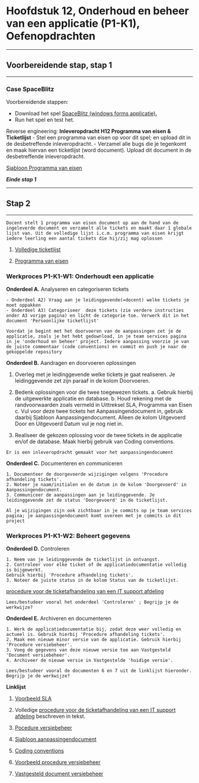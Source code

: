 # Hoofdstuk 12, Onderhoud en beheer van een applicatie (P1-K1), Oefenopdrachten 

---
## Voorbereidende stap, stap 1
---

### Case SpaceBlitz
Voorbereidende stappen:

- Download het spel <a href="https://elo.kw1c.nl/CMS/Studie/811%20ICT-Academie/811%20VakkenInhoud/%5BB.06%20BEH%5D%20Onderhoud%20en%20beheer/Productie/03.%20Scripts/SpaceBlitz.rar">SpaceBlitz (windows forms applicatie).</a>
- Run het spel en test het.

Reverse engineering:
__Inleveropdracht H12 Programma van eisen & Ticketlijst__
    - Stel een programma van eisen op voor dit spel; en upload dit in de desbetreffende inleveropdracht.
    - Verzamel alle bugs die je tegenkomt en maak hiervan een ticketlijst (word document). Upload dit document in de desbetreffende inleveropdracht.

[Sjabloon Programma van eisen](https://elo.kw1c.nl/CMS/Studie/811%20ICT-Academie/811%20VakkenInhoud/%5BB.17%20MUL%5D%20Multidisciplinair%20project/25187%20%C2%A0%20Applicatie-%20en%20mediaontwikkelaar/Periode%2008/Projecten/Vestingloop%2025187/Sjabloon%20Programma%20van%20Eisen.docx) 


___Einde stap 1___

---
## Stap 2
---

``Docent stelt 1 programma van eisen document op aan de hand van de ingeleverde document en verzamelt alle tickets en maakt daar 1 globale lijst van. Uit de volledige lijst i.c.m. programma van eisen krijgt iedere leerling een aantal tickets die hij/zij mag oplossen``

1. <a href="https://elo.kw1c.nl/CMS/Studie/811%20ICT-Academie/811%20VakkenInhoud/%5BB.06%20BEH%5D%20Onderhoud%20en%20beheer/Productie/02.%20Opdrachten/TicketlijstSpaceBlitz.xlsx">Volledige ticketlijst</a>

2. <a href="todo">Programma van eisen</a>


### Werkproces P1-K1-W1: Onderhoudt een applicatie 

__Onderdeel A.__ Analyseren en categoriseren tickets

    - Onderdeel A2) Vraag aan je leidinggevende(=docent) welke tickets je moet oppakken
    - Onderdeel A3) Categoriseer  deze tickets (zie verdere instructies onder A3 vorige pagina) en licht de categorie toe. Verwerk dit in het document 'Persoonlijke ticketlijst'

``Voordat je begint met het doorvoeren van de aanpassingen zet je de applicatie, zoals je het hebt gedownload, in je team services pagina in je 'onderhoud en beheer' project. Iedere aanpassing voorzie je van de juiste commentaar (code conventions) en commit en push je naar de gekoppelde repository``

__Onderdeel B.__ Aandragen en doorvoeren oplossingen

1. Overleg met je leidinggevende welke tickets je gaat realiseren. Je leidinggevende zet zijn paraaf in de kolom Doorvoeren.  

2. Bedenk oplossingen voor die twee toegewezen tickets. 
    a. Gebruik hierbij de uitgewerkte applicatie en database. 
    b. Houd rekening met de randvoorwaarden zoals vermeld in Uittreksel SLA, Programma van Eisen  
    c. Vul voor deze twee tickets het Aanpassingendocument in, gebruik daarbij Sjabloon Aanpassingendocument. Alleen de kolom Uitgevoerd Door en Uitgevoerd Datum vul je nog niet in. 
3. Realiseer de gekozen oplossing voor de twee tickets in de applicatie en/of de database. Maak hierbij gebruik van Coding conventions.  

 ``Er is een inleveropdracht gemaakt voor het aanpassingendocument``
  
__Onderdeel C.__  Documenteren en communiceren

    1. Documenteer de doorgevoerde wijzigingen volgens 'Procedure afhandeling tickets'.
    2. Noteer je naam/initialen en de datum in de kolom 'Doorgevoerd' in Aanpassingendocument. 
    3. Communiceer de aanpassingen aan je leidinggevende. Je leidinggevende zet de status 'Doorgevoerd' in de ticketlijst.

``Al je wijzigingen zijn ook zichtbaar in je commits op je team services pagina; je aanpassingendocument komt overeen met je commits in dit project``

### Werkproces P1-K1-W2: Beheert gegevens

__Onderdeel D.__ Controleren

    1. Neem van je leidinggevende de ticketlijst in ontvangst. 
    2. Controleer voor elke ticket of de applicatiedocumentatie volledig is bijgewerkt. 
    Gebruik hierbij 'Procedure afhandeling tickets'. 
    3. Noteer de juiste status in de kolom Status van de ticketlijst. 

<a href="https://elo.kw1c.nl/CMS/Studie/811%20ICT-Academie/811%20VakkenInhoud/%5BB.06%20BEH%5D%20Onderhoud%20en%20beheer/Productie/Opdracht%20Procedure%20afhandeling%20tickets.docx">procedure voor de ticketafhandeling van een IT support afdeling</a>

``Lees/bestudeer vooral het onderdeel 'Controleren' ; Begrijp je de werkwijze?``

__Onderdeel E.__ Archiveren en documenteren 
    
    1. Werk de applicatiedocumentatie bij, zodat deze weer volledig en actueel is. Gebruik hierbij 'Procedure afhandeling tickets'. 
    2. Maak een nieuwe minor versie van de applicatie. Gebruik hierbij 'Procedure versiebeheer'. 
    3. Voeg de gegevens van deze nieuwe versie toe aan Vastgesteld 'Document versiebeheer'. 
    4. Archiveer de nieuwe versie in Vastgestelde 'huidige versie'. 

``Lees/bestudeer vooral de documenten 6 en 7 uit de linklijst hieronder. Begrijp je de werkwijze?``

__Linklijst__

1. <a href="https://elo.kw1c.nl/CMS/Studie/811%20ICT-Academie/811%20VakkenInhoud/%5BB.06%20BEH%5D%20Onderhoud%20en%20beheer/Productie/Voorbeeld%20Uittreksel%20SLA.docx">Voorbeeld SLA</a>

2. Volledige <a href="https://elo.kw1c.nl/CMS/Studie/811%20ICT-Academie/811%20VakkenInhoud/%5BB.06%20BEH%5D%20Onderhoud%20en%20beheer/Productie/Opdracht%20Procedure%20afhandeling%20tickets.docx">procedure voor de ticketafhandeling van een IT support afdeling</a> beschreven in tekst.

3. <a href="https://elo.kw1c.nl/CMS/Studie/811%20ICT-Academie/811%20VakkenInhoud/%5BB.06%20BEH%5D%20Onderhoud%20en%20beheer/Productie/Procedure%20versiebeheer.docx">Pocedure versiebeheer</a>

4. <a href="https://elo.kw1c.nl/CMS/Studie/811%20ICT-Academie/811%20VakkenInhoud/%5BB.06%20BEH%5D%20Onderhoud%20en%20beheer/Productie/Sjabloon%20Aanpassingendocument.docx">Sjabloon aanpassingendocument</a>

5. <a href="https://elo.kw1c.nl/CMS/Studie/811%20ICT-Academie/811%20VakkenInhoud/%5BB.06%20BEH%5D%20Onderhoud%20en%20beheer/Productie/Coding%20conventions.docx">Coding conventions</a>

6. <a href="https://elo.kw1c.nl/CMS/Studie/811%20ICT-Academie/811%20VakkenInhoud/%5BB.06%20BEH%5D%20Onderhoud%20en%20beheer/Productie/Voorbeeld%20Procedure%20versiebeheer.docx">Voorbeeld procedure versiebeheer</a>

7. <a href="https://elo.kw1c.nl/CMS/Studie/811%20ICT-Academie/811%20VakkenInhoud/%5BB.06%20BEH%5D%20Onderhoud%20en%20beheer/Productie/Vastgesteld%20Document%20versiebeheer.docx">Vastgesteld document versiebeheer</a>